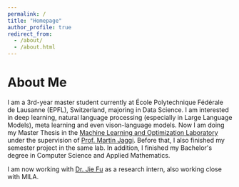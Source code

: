 ```yaml
---
permalink: /
title: "Homepage"
author_profile: true
redirect_from: 
  - /about/
  - /about.html
---
```

# About Me

I am a 3rd-year master student currently at École Polytechnique Fédérale de Lausanne (EPFL), Switzerland, majoring in Data Science. I am interested in deep learning, natural language processing (especially in Large Language Models), meta learning and even vison-language models. Now I am doing my Master Thesis in the [Machine Learning and Optimization Laboratory](https://mlo.epfl.ch/) under the supervision of [Prof. Martin Jaggi](https://people.epfl.ch/martin.jaggi). Before that, I also finished my semester project in the same lab. In addition, I finished my Bachelor's degree in Computer Science and Applied Mathematics. 

I am now working with [Dr. Jie Fu](https://bigaidream.github.io) as a research intern, also working close with MILA.

